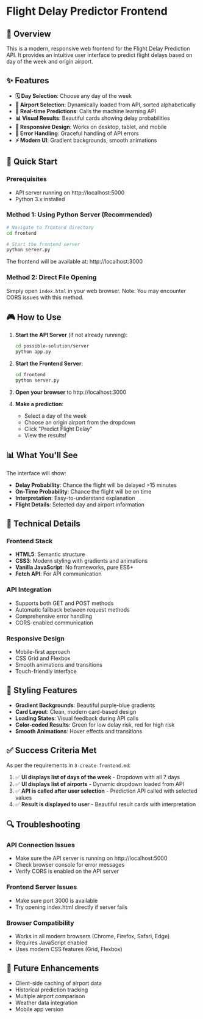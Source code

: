 # Flight Delay Predictor Frontend

## 🎯 Overview
This is a modern, responsive web frontend for the Flight Delay Prediction API. It provides an intuitive user interface to predict flight delays based on day of the week and origin airport.

## ✨ Features
- **🗓️ Day Selection**: Choose any day of the week
- **🛫 Airport Selection**: Dynamically loaded from API, sorted alphabetically
- **🤖 Real-time Predictions**: Calls the machine learning API
- **📊 Visual Results**: Beautiful cards showing delay probabilities
- **📱 Responsive Design**: Works on desktop, tablet, and mobile
- **🔄 Error Handling**: Graceful handling of API errors
- **⚡ Modern UI**: Gradient backgrounds, smooth animations

## 🚀 Quick Start

### Prerequisites
- API server running on http://localhost:5000
- Python 3.x installed

### Method 1: Using Python Server (Recommended)
```bash
# Navigate to frontend directory
cd frontend

# Start the frontend server
python server.py
```

The frontend will be available at: http://localhost:3000

### Method 2: Direct File Opening
Simply open `index.html` in your web browser. Note: You may encounter CORS issues with this method.

## 🎮 How to Use

1. **Start the API Server** (if not already running):
   ```bash
   cd possible-solution/server
   python app.py
   ```

2. **Start the Frontend Server**:
   ```bash
   cd frontend
   python server.py
   ```

3. **Open your browser** to http://localhost:3000

4. **Make a prediction**:
   - Select a day of the week
   - Choose an origin airport from the dropdown
   - Click "Predict Flight Delay"
   - View the results!

## 📊 What You'll See

The interface will show:
- **Delay Probability**: Chance the flight will be delayed >15 minutes
- **On-Time Probability**: Chance the flight will be on time
- **Interpretation**: Easy-to-understand explanation
- **Flight Details**: Selected day and airport information

## 🔧 Technical Details

### Frontend Stack
- **HTML5**: Semantic structure
- **CSS3**: Modern styling with gradients and animations
- **Vanilla JavaScript**: No frameworks, pure ES6+
- **Fetch API**: For API communication

### API Integration
- Supports both GET and POST methods
- Automatic fallback between request methods
- Comprehensive error handling
- CORS-enabled communication

### Responsive Design
- Mobile-first approach
- CSS Grid and Flexbox
- Smooth animations and transitions
- Touch-friendly interface

## 🎨 Styling Features
- **Gradient Backgrounds**: Beautiful purple-blue gradients
- **Card Layout**: Clean, modern card-based design
- **Loading States**: Visual feedback during API calls
- **Color-coded Results**: Green for low delay risk, red for high risk
- **Smooth Animations**: Hover effects and transitions

## ✅ Success Criteria Met

As per the requirements in `3-create-frontend.md`:

1. ✅ **UI displays list of days of the week** - Dropdown with all 7 days
2. ✅ **UI displays list of airports** - Dynamic dropdown loaded from API
3. ✅ **API is called after user selection** - Prediction API called with selected values
4. ✅ **Result is displayed to user** - Beautiful result cards with interpretation

## 🔍 Troubleshooting

### API Connection Issues
- Make sure the API server is running on http://localhost:5000
- Check browser console for error messages
- Verify CORS is enabled on the API server

### Frontend Server Issues
- Make sure port 3000 is available
- Try opening index.html directly if server fails

### Browser Compatibility
- Works in all modern browsers (Chrome, Firefox, Safari, Edge)
- Requires JavaScript enabled
- Uses modern CSS features (Grid, Flexbox)

## 🌟 Future Enhancements
- Client-side caching of airport data
- Historical prediction tracking
- Multiple airport comparison
- Weather data integration
- Mobile app version